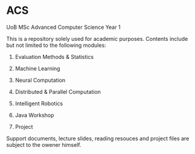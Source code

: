 # ACS
UoB MSc Advanced Computer Science Year 1

This is a repository solely used for academic purposes. Contents include but not limited to the following modules:

1. Evaluation Methods & Statistics

2. Machine Learning

3. Neural Computation

4. Distributed & Parallel Computation

5. Intelligent Robotics

6. Java Workshop

7. Project

Support documents, lecture slides, reading resouces and project files are subject to the owener himself.
